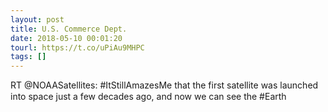 ```yaml
---
layout: post
title: U.S. Commerce Dept.
date: 2018-05-10 00:01:20
tourl: https://t.co/uPiAu9MHPC
tags: []
---
```

RT @NOAASatellites: #ItStillAmazesMe that the first satellite was launched into space just a few decades ago, and now we can see the #Earth